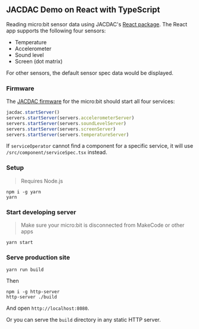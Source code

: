 ## JACDAC Demo on React with TypeScript

Reading micro:bit sensor data using JACDAC's [React package](https://microsoft.github.io/jacdac-docs/clients/javascript/react/). The React app supports the following four sensors:

* Temperature
* Accelerometer
* Sound level
* Screen (dot matrix)

For other sensors, the default sensor spec data would be displayed.

### Firmware

The [JACDAC firmware](https://microsoft.github.io/jacdac-docs/clients/makecode/servers/) for the micro:bit should start all four services:

```js
jacdac.startServer()
servers.startServer(servers.accelerometerServer)
servers.startServer(servers.soundLevelServer)
servers.startServer(servers.screenServer)
servers.startServer(servers.temperatureServer)
```

If ```serviceOperator``` cannot find a component for a specific service, it will use ```/src/component/serviceSpec.tsx``` instead.

### Setup

> Requires Node.js

```
npm i -g yarn
yarn
```

### Start developing server

> Make sure your micro:bit is disconnected from MakeCode or other apps

```
yarn start
```

### Serve production site

```
yarn run build
```

Then

```
npm i -g http-server
http-server ./build
```

And open ```http://localhost:8080```.

Or you can serve the ```build``` directory in any static HTTP server.
